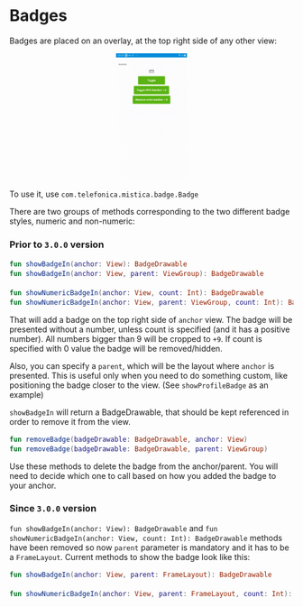 # Badges

Badges are placed on an overlay, at the top right side of any other view:

<p align="center">
    <img width="25%" src="../../../../../../../../doc/images/badges/badges.gif">
</p>

To use it, use `com.telefonica.mistica.badge.Badge`

There are two groups of methods corresponding to the two different badge styles, numeric and non-numeric:

### Prior to `3.0.0` version
```kotlin
fun showBadgeIn(anchor: View): BadgeDrawable
fun showBadgeIn(anchor: View, parent: ViewGroup): BadgeDrawable

fun showNumericBadgeIn(anchor: View, count: Int): BadgeDrawable
fun showNumericBadgeIn(anchor: View, parent: ViewGroup, count: Int): BadgeDrawable
```
That will add a badge on the top right side of `anchor` view. The badge will be presented without a number, unless count is specified (and it has a positive number). All numbers bigger than 9 will be cropped to `+9`. If count is specified with 0 value the badge will be removed/hidden. 

Also, you can specify a `parent`, which will be the layout where `anchor` is presented. This is useful only when you need to do something custom, like positioning the badge closer to the view. (See `showProfileBadge` as an example)

`showBadgeIn` will return a BadgeDrawable, that should be kept referenced in order to remove it from the view.

```kotlin
fun removeBadge(badgeDrawable: BadgeDrawable, anchor: View)
fun removeBadge(badgeDrawable: BadgeDrawable, parent: ViewGroup)
```
Use these methods to delete the badge from the anchor/parent. You will need to decide which one to call based on how you added the badge to your anchor.

### Since `3.0.0` version

`fun showBadgeIn(anchor: View): BadgeDrawable` and `fun showNumericBadgeIn(anchor: View, count: Int): BadgeDrawable` methods have been removed so now `parent` parameter is mandatory and it has to be a `FrameLayout`. Current methods to show the badge look like this:

```kotlin
fun showBadgeIn(anchor: View, parent: FrameLayout): BadgeDrawable

fun showNumericBadgeIn(anchor: View, parent: FrameLayout, count: Int): BadgeDrawable
```
